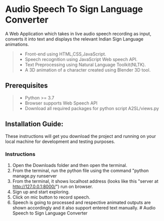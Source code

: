 # Audio Speech To Sign Language Converter

A Web Application which takes in live audio speech recording as input, converts it into text and displays the relevant Indian Sign Language animations.

> - Front-end using HTML,CSS,JavaScript.
> - Speech recognition using JavaScript Web speech API.
> - Text Preprocessing using Natural Language Toolkit(NLTK).
> - A 3D animation of a character created
>   using Blender 3D tool.

## Prerequisites

> - Python >= 3.7
> - Browser supports Web Speech API
> - Download all required packages for python script A2SL/views.py

## Installation Guide:

These instructions will get you download the project and running on your local machine for development and testing purposes.

### Instructions

1. Open the Downloads folder and then open the terminal.
2. From the terminal, run the python file using the command "python manage.py runserver 
3. From the terminal, it shows localhost address (looks like this "server at http://127.0.0.1:8000/") run on browser.
4. Sign up and start exploring.
5. Click on mic button to record speech.
6. Speech is going to processed and respective animated outputs are shown accordingly and it also support entered text manually.
#   A u d i o   S p e e c h   t o   S i g n   L a n g u a g e   C o n v e r t e r  
 